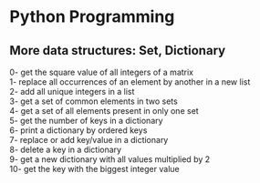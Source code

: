 <h1>Python Programming</h1>
<h2>More data structures: Set, Dictionary</h2>
0- get the square value of all integers of a matrix</br>
1- replace all occurrences of an element by another in a new list</br>
2- add all unique integers in a list</br>
3- get a set of common elements in two sets</br>
4- get a set of all elements present in only one set</br>
5- get the number of keys in a dictionary</br>
6- print a dictionary by ordered keys</br>
7- replace or add key/value in a dictionary</br>
8- delete a key in a dictionary</br>
9- get a new dictionary with all values multiplied by 2</br>
10- get the key with the biggest integer value</br>
